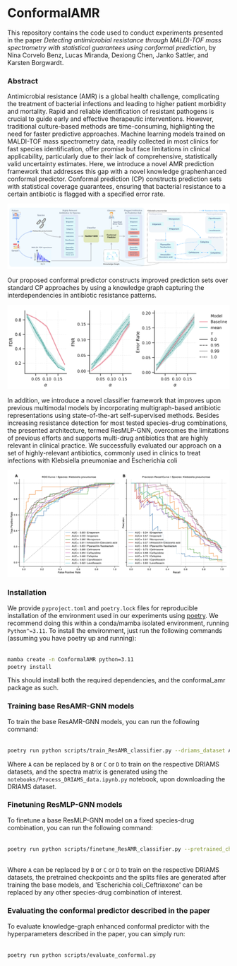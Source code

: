 # ConformalAMR

This repository contains the code used to conduct experiments presented in the paper _Detecting antimicrobial resistance through MALDI-TOF mass spectrometry with statistical guarantees using conformal prediction_, by Nina Corvelo Benz, Lucas Miranda, Dexiong Chen, Janko Sattler, and Karsten Borgwardt.

### Abstract

Antimicrobial resistance (AMR) is a global health challenge, complicating the treatment of
bacterial infections and leading to higher patient morbidity and mortality. Rapid and reliable identification of resistant pathogens is crucial to guide early and effective therapeutic interventions. However, traditional culture-based methods are time-consuming, highlighting the need for faster predictive approaches. Machine learning models trained on MALDI-TOF mass spectrometry data, readily collected
in most clinics for fast species identification, offer promise but face limitations in clinical applicability, particularly due to their lack of comprehensive, statistically valid uncertainty estimates. Here, we introduce a novel AMR prediction framework that addresses this gap with a novel knowledge graphenhanced conformal predictor. Conformal prediction (CP) constructs prediction sets with statistical
coverage guarantees, ensuring that bacterial resistance to a certain antibiotic is flagged with a specified
error rate. 

![Conformal framework](images/pipeline.png "Conformal prediction pipeline.")

Our proposed conformal predictor constructs improved prediction sets over standard CP approaches by using a knowledge graph capturing the interdependencies in antibiotic resistance patterns.

![Conformal performance](images/conformal.png "Our knowledge-graph-enhanced conformal predictor leads to a lower FDR than non-enhanced baselines for a fixed confidence score.")

In addition, we introduce a novel classifier framework that improves upon previous multimodal models by incorporating multigraph-based antibiotic representations using state-of-the-art self-supervised
methods. Besides increasing resistance detection for most tested species-drug combinations, the presented architecture, termed ResMLP-GNN, overcomes the limitations of previous efforts and supports
multi-drug antibiotics that are highly relevant in clinical practice. We successfully evaluated our approach on a set of highly-relevant antibiotics, commonly used in clinics to treat infections with Klebsiella pneumoniae and Escherichia coli

![ROC and PR curves](images/curves.png "ResMLP-GNN reaches SOTA performance when predicting antimicrobial resistance from MALDI-TOF and drug structure.")

### Installation

We provide `pyproject.toml` and `poetry.lock` files for reproducible installation of the environment used in our experiments using [poetry](https://python-poetry.org/). We recommend doing this within a conda/mamba isolated environment, running `Python^=3.11`. To install the environment, just run the following commands (assuming you have poetry up and running):

```bash

mamba create -n ConformalAMR python=3.11
poetry install

```

This should install both the required dependencies, and the conformal_amr package as such.

### Training base ResAMR-GNN models

To train the base ResAMR-GNN models, you can run the following command:

```bash

poetry run python scripts/train_ResAMR_classifier.py --driams_dataset A --driams_long_table data/DRIAMS_combined_long_table_multidrug.csv --drugs_df data/DRIAMS_Mole-BERT_drug_embeddings.csv --spectra_matrix path/to/spectra/DRIAMS-A/spectra_binned_6000_all_multidrug.npy --output_folder results

```

Where `A` can be replaced by `B` or `C` or `D` to train on the respective DRIAMS datasets, and the spectra matrix is generated using the `notebooks/Process_DRIAMS_data.ipynb.py` notebook, upon downloading the DRIAMS dataset.

### Finetuning ResMLP-GNN models

To finetune a base ResMLP-GNN model on a fixed species-drug combination, you can run the following command:

```bash

poetry run python scripts/finetune_ResAMR_classifier.py --pretrained_checkpoints_folder /path/to/pretrained/base/models --driams_dataset A --driams_long_table data/DRIAMS_combined_long_table_multidrug.csv --drugs_df data/DRIAMS_Mole-BERT_drug_embeddings.csv --spectra_matrix path/to/spectra/DRIAMS-A/spectra_binned_6000_all_multidrug.npy --splits_file path/to/splits/file --n_epochs 150 --output_folder results --species_drug_combination 'Escherichia coli_Ceftriaxone' --freeze_drug_emb
    
```

Where `A` can be replaced by `B` or `C` or `D` to train on the respective DRIAMS datasets, the pretrained checkpoints and the splits files are generated after training the base models, and 'Escherichia coli_Ceftriaxone' can be replaced by any other species-drug combination of interest.

### Evaluating the conformal predictor described in the paper

To evaluate knowledge-graph enhanced conformal predictor with the hyperparameters described in the paper, you can simply run:

```bash

poetry run python scripts/evaluate_conformal.py

```
